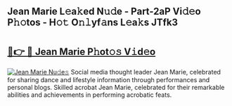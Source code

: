 ## Jean Marie L𝚎a𝚔ed N𝚞𝚍e - Part-2aP Vi𝚍𝚎o P𝚑𝚘tos - H𝚘𝚝 O𝚗𝚕yf𝚊ns L𝚎a𝚔s JTfk3

# <h2><a href="http://kfan7c.oniu.top/?m=Jean+Marie">🔗👉 🔴 Jean Marie P𝚑ot𝚘𝚜 V𝚒d𝚎o</a></h2>

[![Jean Marie Nu𝚍e𝚜](https://i.imgur.com/0qMVB7G.gif)](http://kfan7c.oniu.top/?m=Jean+Marie)
Social media thought leader Jean Marie, celebrated for sharing dance and lifestyle information through performances and personal blogs. Skilled acrobat Jean Marie, celebrated for their remarkable abilities and achievements in performing acrobatic feats.  

